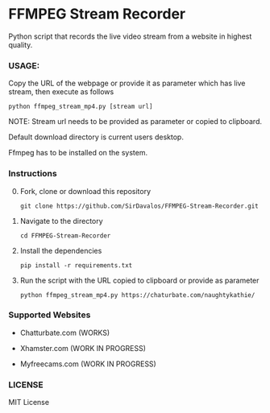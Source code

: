 # FFMPEG Stream Recorder

Python script that records the live video stream from a website in highest quality.

### USAGE:

Copy the URL of the webpage or provide it as parameter which has live stream, then execute as follows

`python ffmpeg_stream_mp4.py [stream url]`

NOTE: Stream url needs to be provided as parameter or copied to clipboard.

Default download directory is current users desktop.

Ffmpeg has to be installed on the system.

### Instructions

0. Fork, clone or download this repository

    `git clone https://github.com/SirDavalos/FFMPEG-Stream-Recorder.git`

1. Navigate to the directory

    `cd FFMPEG-Stream-Recorder`

2. Install the dependencies

    `pip install -r requirements.txt`

3. Run the script with the URL copied to clipboard or provide as parameter

    `python ffmpeg_stream_mp4.py https://chaturbate.com/naughtykathie/`

### Supported Websites

* Chatturbate.com (WORKS)

* Xhamster.com (WORK IN PROGRESS)

* Myfreecams.com (WORK IN PROGRESS)

### LICENSE

MIT License